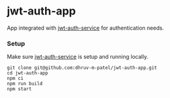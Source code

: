 # jwt-auth-app

App integrated with [jwt-auth-service](https://github.com/dhruv-m-patel/jwt-auth-service) for authentication needs.

### Setup

Make sure [jwt-auth-service](https://github.com/dhruv-m-patel/jwt-auth-service) is setup and running locally.

```
git clone git@github.com:dhruv-m-patel/jwt-auth-app.git
cd jwt-auth-app
npm ci
npm run build
npm start
```
